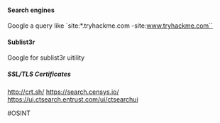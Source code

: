 #### Search engines
Google a query like  `site:*.tryhackme.com -site:www.tryhackme.com``

#### Sublist3r
Google for sublist3r uitility

##### SSL/TLS Certificates
http://crt.sh/
https://search.censys.io/
https://ui.ctsearch.entrust.com/ui/ctsearchui

#OSINT